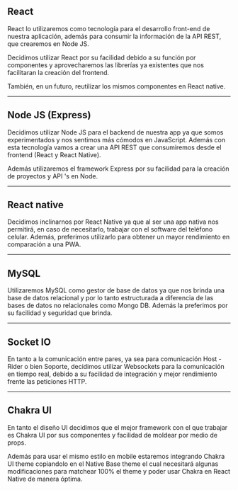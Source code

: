 ## React
React lo utilizaremos como tecnología para el desarrollo front-end de nuestra aplicación, además para consumir la información de la API REST, que crearemos en Node JS.

Decidimos utilizar React por su facilidad debido a su función por componentes y aprovecharemos las librerías ya existentes que nos facilitaran la creación del frontend.

También, en un futuro, reutilizar los mismos componentes en React native.

---
## Node JS (Express)
Decidimos utilizar Node JS para el backend de nuestra app ya que somos experimentados y nos sentimos más cómodos en JavaScript. Además con esta tecnología vamos a crear una API REST que consumiremos desde el frontend (React y React Native).

Además utilizaremos el framework Express por su facilidad para la creación de proyectos y API 's en Node.

---
## React native
Decidimos inclinarnos por React Native ya que al ser una app nativa nos permitirá, en caso de necesitarlo, trabajar con el software del teléfono celular. Además, preferimos utilizarlo para obtener un mayor rendimiento en comparación a una PWA.

---
## MySQL
Utilizaremos MySQL como gestor de base de datos ya que nos brinda una base de datos relacional y por lo tanto estructurada a diferencia de las bases de datos no relacionales como Mongo DB. Además la preferimos por su facilidad y seguridad que brinda.

---
## Socket IO
En tanto a la comunicación entre pares, ya sea para comunicación Host - Rider o bien Soporte, decidimos utilizar Websockets para la comunicación en tiempo real, debido a su facilidad de integración y mejor rendimiento frente las peticiones HTTP.

---
## Chakra UI
En tanto el diseño UI decidimos que el mejor framework con el que trabajar es Chakra UI por sus componentes y facilidad de moldear por medio de props.

Además para usar el mismo estilo en mobile estaremos integrando Chakra UI theme copiandolo en el Native Base theme el cual necesitará algunas modificaciones para matchear 100% el theme y poder usar Chakra en React Native de manera óptima.
